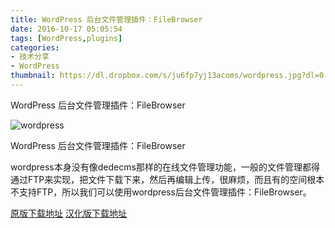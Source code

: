 ```yaml
---
title: WordPress 后台文件管理插件：FileBrowser
date: 2016-10-17 05:05:54
tags: [WordPress,plugins]
categories: 
- 技术分享
- WordPress
thumbnail: https://dl.dropbox.com/s/ju6fp7yj13acoms/wordpress.jpg?dl=0
---
```

WordPress 后台文件管理插件：FileBrowser
<!-- excerpt -->
![wordpress](https://dl.dropbox.com/s/ju6fp7yj13acoms/wordpress.jpg?dl=0)

WordPress 后台文件管理插件：FileBrowser

wordpress本身没有像dedecms那样的在线文件管理功能，一般的文件管理都得通过FTP来实现，把文件下载下来，然后再编辑上传，很麻烦，而且有的空间根本不支持FTP，所以我们可以使用wordpress后台文件管理插件：FileBrowser。
 
[原版下载地址](https://wordpress.org/plugins/filebrowser/)
[汉化版下载地址](http://pan.baidu.com/share/link?shareid=374434&uk=757737247)
